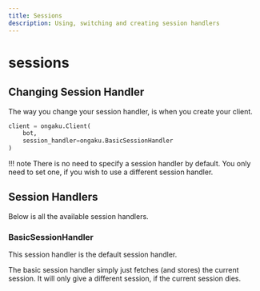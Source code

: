```yaml
---
title: Sessions
description: Using, switching and creating session handlers
---
```


# sessions

## Changing Session Handler

The way you change your session handler, is when you create your client.

```py
client = ongaku.Client(
    bot,
    session_handler=ongaku.BasicSessionHandler
)
```

!!! note
    There is no need to specify a session handler by default. You only need to set one, if you wish to use a different session handler.

## Session Handlers

Below is all the available session handlers.

### BasicSessionHandler

This session handler is the default session handler.

The basic session handler simply just fetches (and stores) the current session. It will only give a different session, if the current session dies.